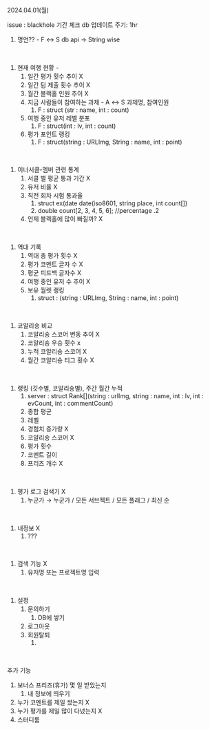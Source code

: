 2024.04.01(월)

issue : blackhole 기간 체크
db 업데이트 주기: 1hr
‌

1. 명언?? - F ↔︎ S db api → String wise

‌

1. 현재 여행 현황 -
   1. 일간 평가 횟수 추이 X
   2. 일간 팀 제출 횟수 추이 X
   3. 월간 블랙홀 인원 추이 X
   4. 지금 사람들이 참여하는 과제 - A ↔︎ S 과제명, 참여인원
      1. F : struct (str : name, int : count)
   5. 여행 중인 유저 레벨 분포
      1. F : struct(int : lv, int : count)
   6. 평가 포인트 랭킹
      1. F : struct(string : URLImg, String : name, int : point)

‌

1. 이너서클-멤버 관련 통계
   1. 서클 별 평균 통과 기간 X
   2. 유저 비율 X
   3. 직전 회차 시험 통과율
      1. struct ex(date date(iso8601, string place, int count[])
      2. double count[2, 3, 4, 5, 6]; //percentage .2
   4. 언제 블랙홀에 많이 빠질까? X

‌

1. 역대 기록
   1. 역대 총 평가 횟수 X
   2. 평가 코멘트 글자 수 X
   3. 평균 피드백 글자수 X
   4. 여행 중인 유저 수 추이 X
   5. 보유 월렛 랭킹
      1. struct : (string : URLImg, String : name, int : point)

‌

1. 코알리숑 비교
   1. 코알리숑 스코어 변동 추이 X
   2. 코알리숑 우승 횟수  x
   3. 누적 코알리숑 스코어 X
   4. 월간 코알리숑 티그 횟수 X

‌

1. 랭킹 (깃수별, 코알리숑별), 주간 월간 누적
   1. server : struct Rank[](string : urlImg, string : name, int : lv, int : evCount, int : commentCount)
   2. 종합 평균
   3. 레벨
   4. 경험치 증가량 X
   5. 코알리숑 스코어 X
   6. 평가 횟수
   7. 코멘트 길이
   8. 프리즈 개수 X

‌

1. 평가 로그 검색기 X
   1. 누군가 → 누군가 / 모든 서브젝트 / 모든 플래그 / 최신 순

‌

1. 내정보 X
   1. ???

‌

1. 검색 기능 X
   1. 유저명 또는 프로젝트명 입력

‌

1. 설정
   1. 문의하기
      1. DB에 쌓기
   2. 로그아웃
   3. 회원탈퇴
      1. ‌

‌

추가 기능

1. 보너스 프리즈(휴가) 몇 일 받았는지
   1. 내 정보에 띄우기
2. 누가 코멘트를 제일 썼는지 X
3. 누가 평가를 제일 많이 다녔는지 X
4. 스터디룸